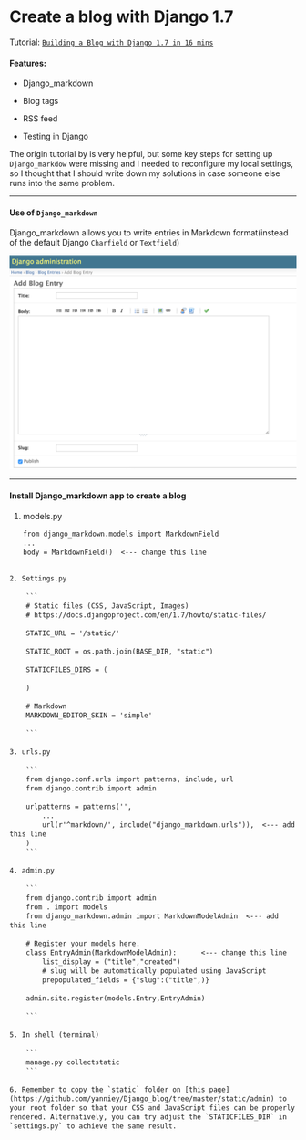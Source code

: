 # Create a blog with Django 1.7 

Tutorial: [`Building a Blog with Django 1.7 in 16 mins`](https://www.youtube.com/watch?v=7rgph8en0Jc&list=PLW_p8RG8r7sO5bHayIJQ1AK-Xem2QYx48&index=6) 


#### Features:

+ Django_markdown 

+ Blog tags

+ RSS feed

+ Testing in Django



The origin tutorial by is very helpful, but some key steps for setting up `Django_markdow` were missing and I needed to reconfigure my local settings, so I thought that I should write down my solutions in case someone else runs into the same problem.



___


#### Use of `Django_markdown`

Django_markdown allows you to write entries in Markdown format(instead of the default Django `Charfield` or `Textfield`)

![Django_markdown](https://github.com/yanniey/Django_blog/blob/master/django%20markdown%20blog.png?raw=true) 


___



#### Install Django_markdown app to create a blog

1. models.py

	```
	from django_markdown.models import MarkdownField
	...
	body = MarkdownField()  <--- change this line
```

2. Settings.py

	```
	# Static files (CSS, JavaScript, Images)
	# https://docs.djangoproject.com/en/1.7/howto/static-files/

	STATIC_URL = '/static/'

	STATIC_ROOT = os.path.join(BASE_DIR, "static")

	STATICFILES_DIRS = (

	)

	# Markdown
	MARKDOWN_EDITOR_SKIN = 'simple'

	```

3. urls.py

	```
	from django.conf.urls import patterns, include, url
	from django.contrib import admin

	urlpatterns = patterns('',
		...
	    url(r'^markdown/', include("django_markdown.urls")),  <--- add this line
	)
	```

4. admin.py

	```
	from django.contrib import admin
	from . import models
	from django_markdown.admin import MarkdownModelAdmin  <--- add this line

	# Register your models here.
	class EntryAdmin(MarkdownModelAdmin):      <--- change this line
		list_display = ("title","created")
		# slug will be automatically populated using JavaScript
		prepopulated_fields = {"slug":("title",)}

	admin.site.register(models.Entry,EntryAdmin)

	```

5. In shell (terminal)

	```
	manage.py collectstatic
	```
	
6. Remember to copy the `static` folder on [this page](https://github.com/yanniey/Django_blog/tree/master/static/admin) to your root folder so that your CSS and JavaScript files can be properly rendered. Alternatively, you can try adjust the `STATICFILES_DIR` in `settings.py` to achieve the same result.